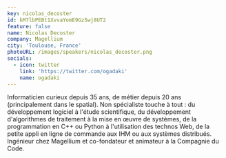 ```yaml
---
key: nicolas_decoster
id: kM7lbPEBt1XvvaYomE9Gz5wj8UT2
feature: false
name: Nicolas Decoster
company: Magellium
city: 'Toulouse, France'
photoURL: /images/speakers/nicolas_decoster.png
socials:
  - icon: twitter
    link: 'https://twitter.com/ogadaki'
    name: ogadaki
---
```

Informaticien curieux depuis 35 ans, de métier depuis 20 ans (principalement dans le spatial). Non spécialiste touche à tout : du développement logiciel à l'étude scientifique, du développement d'algorithmes de traitement à la mise en œuvre de systèmes, de la programmation en C++ ou Python à l'utilisation des technos Web, de la petite appli en ligne de commande aux IHM ou aux systèmes distribués. Ingénieur chez Magellium et co-fondateur et animateur à la Compagnie du Code.